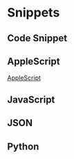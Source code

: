 # Snippets


## Code Snippet

## AppleScript

[AppleScript](https://github.com/suliveevil/AppleScript)

## JavaScript

## JSON

## Python

